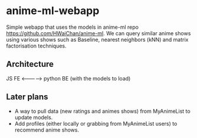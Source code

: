 # anime-ml-webapp

Simple webapp that uses the models in anime-ml repo https://github.com/HWaiChan/anime-ml. 
We can query similar anime shows using various shows such as Baseline, nearest neighbors (kNN) and matrix factorisation techniques.


## Architecture

JS FE <-----> python BE (with the models to load)

## Later plans

- A way to pull data (new ratings and animes shows) from MyAnimeList to update models.
- Add profiles (either locally or grabbing from MyAnimeList users) to recommend anime shows. 

